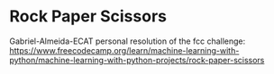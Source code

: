 # Rock Paper Scissors

Gabriel-Almeida-ECAT personal resolution of the fcc challenge: https://www.freecodecamp.org/learn/machine-learning-with-python/machine-learning-with-python-projects/rock-paper-scissors
